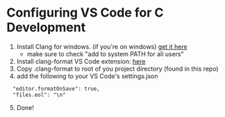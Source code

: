 # Configuring VS Code for C Development

1. Install Clang for windows. (if you're on windows) [get it here](https://llvm.org/builds/)
    - make sure to check "add to system PATH for all users"
2. Install clang-format VS Code extension: [here](https://marketplace.visualstudio.com/items?itemName=xaver.clang-format)
3. Copy .clang-format to root of you project directory (found in this repo)
4. add the following to your VS Code's settings.json

```
  "editor.formatOnSave": true,
  "files.eol": "\n"
```

5. Done!
